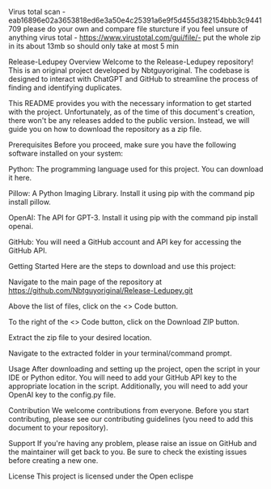Virus total scan - eab16896e02a3653818ed6e3a50e4c25391a6e9f5d455d382154bbb3c9441709
please do your own and compare file sturcture if you feel unsure of anything 
virus total - https://www.virustotal.com/gui/file/- put the whole zip in its about 13mb so should only take at most 5 min

Release-Ledupey
Overview
Welcome to the Release-Ledupey repository! This is an original project developed by Nbtguyoriginal. The codebase is designed to interact with ChatGPT and GitHub to streamline the process of finding and identifying duplicates.

This README provides you with the necessary information to get started with the project. Unfortunately, as of the time of this document's creation, there won't be any releases added to the public version. Instead, we will guide you on how to download the repository as a zip file.

Prerequisites
Before you proceed, make sure you have the following software installed on your system:

Python: The programming language used for this project. You can download it here.

Pillow: A Python Imaging Library. Install it using pip with the command pip install pillow.

OpenAI: The API for GPT-3. Install it using pip with the command pip install openai.

GitHub: You will need a GitHub account and API key for accessing the GitHub API.

Getting Started
Here are the steps to download and use this project:

Navigate to the main page of the repository at https://github.com/Nbtguyoriginal/Release-Ledupey.git

Above the list of files, click on the <> Code button.

To the right of the <> Code button, click on the Download ZIP button.

Extract the zip file to your desired location.

Navigate to the extracted folder in your terminal/command prompt.

Usage
After downloading and setting up the project, open the script in your IDE or Python editor. You will need to add your GitHub API key to the appropriate location in the script. Additionally, you will need to add your OpenAI key to the config.py file.

Contribution
We welcome contributions from everyone. Before you start contributing, please see our contributing guidelines (you need to add this document to your repository).

Support
If you're having any problem, please raise an issue on GitHub and the maintainer will get back to you. Be sure to check the existing issues before creating a new one.

License
This project is licensed under the Open eclispe

